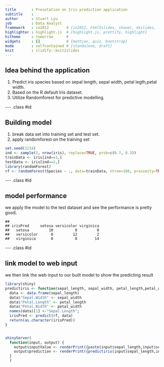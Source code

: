 ```yaml
---
title       : Presetation on Iris prediction application
subtitle    : 
author      : Stuart Lyu
job         : Data Analyst
framework   : io2012        # {io2012, html5slides, shower, dzslides, ...}
highlighter : highlight.js  # {highlight.js, prettify, highlight}
hitheme     : tomorrow      # 
widgets     : []            # {mathjax, quiz, bootstrap}
mode        : selfcontained # {standalone, draft}
knit        : slidify::knit2slides
---
```


## Idea behind the application

1. Predict iris species based on sepal length, sepal width, petal legth,petal width.
2. Based on the R default Iris dataset.
3. Utilize Randomforest for predictive modelling.

--- .class #id 

## Building model

1. break data set into training set and test set.
2. apply randomforest on the training set 


```r
set.seed(1234)
ind <- sample(2, nrow(iris), replace=TRUE, prob=c(0.7, 0.3))
trainData <- iris[ind==1,]
testData <- iris[ind==2,]
library(randomForest)
rf <- randomForest(Species ~ ., data=trainData, ntree=100, proximity=TRUE)
```

--- .class #id 

## model performance

we apply the model to the test dataset and see the performance is pretty good.


```
##             
## irisPred     setosa versicolor virginica
##   setosa         10          0         0
##   versicolor      0         12         2
##   virginica       0          0        14
```

--- .class #id 

## link model to web input

we then link the web input to our built model to show the predicting result



```r
library(shiny)
predictiris <- function(sepal_length, sepal_width, petal_length,petal_width,model=rf){
  data <- data.frame(sepal_length)
  data$"Sepal.Width" <- sepal_width
  data$"Petal.Length" <- petal_length
  data$"Petal.Width" <- petal_width
  names(data)[1] <-"Sepal.Length";
  irisPred <- predict(rf, data)
  return(as.character(irisPred))
}


shinyServer(
  function(input, output) {
    output$inputValue <- renderPrint({paste(input$sepal_length,input$sepal_width,input$petal_length,input$petal_width, sep=",")})
    output$prediction <- renderPrint({predictiris(input$sepal_length,input$sepal_width,input$petal_length,input$petal_width)})
  }
  )
```


